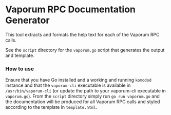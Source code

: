 # Vaporum RPC Documentation Generator

This tool extracts and formats the help text for each of the Vaporum RPC calls. 

See the `script` directory for the `vaporum.go` script that generates the output and template.

### How to use

Ensure that you have Go installed and a working and running `komodod` instance and that the `vaporum-cli` executable is available in `/usr/bin/vaporum-cli` (or update the path to your vaporum-cli executable in `vaporum.go`). From the `script` directory simply run `go run vaporum.go` and the documentation will be produced for all Vaporum RPC calls and styled according to the template in `template.html`.
